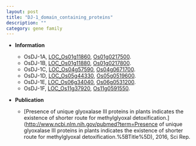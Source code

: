 ```yaml
---
layout: post
title: "DJ-1_domain_containing_proteins"
description: ""
category: gene family
---
```


* **Information**  
    + OsDJ-1A, [LOC_Os01g11860](http://rice.plantbiology.msu.edu/cgi-bin/ORF_infopage.cgi?orf=LOC_Os01g11860), [Os01g0217500](http://rapdb.dna.affrc.go.jp/viewer/gbrowse_details/irgsp1?name=Os01g0217500).
    + OsDJ-1B, [LOC_Os01g11880](http://rice.plantbiology.msu.edu/cgi-bin/ORF_infopage.cgi?orf=LOC_Os01g11880), [Os01g0217800](http://rapdb.dna.affrc.go.jp/viewer/gbrowse_details/irgsp1?name=Os01g0217800).
    + OsDJ-1C, [LOC_Os04g57590](http://rice.plantbiology.msu.edu/cgi-bin/ORF_infopage.cgi?orf=LOC_Os04g57590), [Os04g0671700](http://rapdb.dna.affrc.go.jp/viewer/gbrowse_details/irgsp1?name=Os04g0671700).
    + OsDJ-1D, [LOC_Os05g44330](http://rice.plantbiology.msu.edu/cgi-bin/ORF_infopage.cgi?orf=LOC_Os05g44330), [Os05g0519600](http://rapdb.dna.affrc.go.jp/viewer/gbrowse_details/irgsp1?name=Os05g0519600).
    + OsDJ-1E, [LOC_Os06g34040](http://rice.plantbiology.msu.edu/cgi-bin/ORF_infopage.cgi?orf=LOC_Os06g34040), [Os06g0531200](http://rapdb.dna.affrc.go.jp/viewer/gbrowse_details/irgsp1?name=Os06g0531200).
    + OsDJ-1F, [LOC_Os11g37920](http://rice.plantbiology.msu.edu/cgi-bin/ORF_infopage.cgi?orf=LOC_Os11g37920), [Os11g0591550](http://rapdb.dna.affrc.go.jp/viewer/gbrowse_details/irgsp1?name=Os11g0591550).

* **Publication**  
    + [Presence of unique glyoxalase III proteins in plants indicates the existence of shorter route for methylglyoxal detoxification.](http://www.ncbi.nlm.nih.gov/pubmed?term=Presence of unique glyoxalase III proteins in plants indicates the existence of shorter route for methylglyoxal detoxification.%5BTitle%5D), 2016, Sci Rep.


